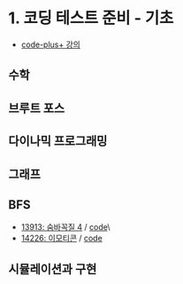# 1. 코딩 테스트 준비 - 기초
 - [code-plus+ 강의](https://code.plus/course/51)
## 수학
## 브루트 포스
## 다이나믹 프로그래밍
## 그래프
## BFS
- [13913: 숨바꼭질 4](https://www.acmicpc.net/problem/13913) / [code](https://github.com/catssci/TIL/blob/main/CodingTest/Code_plus/BFS/13913.ipynb)\
- [14226: 이모티콘](https://www.acmicpc.net/problem/14226) / [code](https://github.com/catssci/TIL/blob/main/CodingTest/Code_plus/BFS/14226.ipynb)
## 시뮬레이션과 구현
